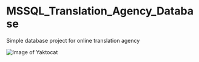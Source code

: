 # MSSQL_Translation_Agency_Database
Simple database project for online translation agency

![Image of Yaktocat](https://drive.google.com/file/d/182dP4H26ODVSlwHc_cyJakwKlRX7yAAk/view?usp=sharing)

